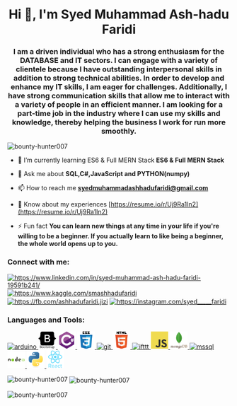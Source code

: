 <h1 align="center">Hi 👋, I'm Syed Muhammad Ash-hadu Faridi</h1>
<h3 align="center">I am a driven individual who has a strong enthusiasm for the DATABASE and IT sectors. I can engage with a variety of clientele because I have outstanding interpersonal skills in addition to strong technical abilities. In order to develop and enhance my IT skills, I am eager for challenges. Additionally, I have strong communication skills that allow me to interact with a variety of people in an efficient manner. I am looking for a part-time job in the industry where I can use my skills and knowledge, thereby helping the business I work for run more smoothly.</h3>

<p align="left"> <img src="https://komarev.com/ghpvc/?username=bounty-hunter007&label=Profile%20views&color=0e75b6&style=flat" alt="bounty-hunter007" /> </p>

- 🌱 I’m currently learning ES6 & Full MERN Stack **ES6 & Full MERN Stack**

- 💬 Ask me about **SQL,C#,JavaScript and PYTHON(numpy)**

- 📫 How to reach me **syedmuhammadashhadufaridi@gmail.com**

- 📄 Know about my experiences [https://resume.io/r/Uj9Ra1In2](https://resume.io/r/Uj9Ra1In2)

- ⚡ Fun fact **You can learn new things at any time in your life if you're willing to be a beginner. If you actually learn to like being a beginner, the whole world opens up to you.**

<h3 align="left">Connect with me:</h3>
<p align="left">
<a href="https://linkedin.com/in/https://www.linkedin.com/in/syed-muhammad-ash-hadu-faridi-19591b241/" target="blank"><img align="center" src="https://raw.githubusercontent.com/rahuldkjain/github-profile-readme-generator/master/src/images/icons/Social/linked-in-alt.svg" alt="https://www.linkedin.com/in/syed-muhammad-ash-hadu-faridi-19591b241/" height="30" width="40" /></a>
<a href="https://kaggle.com/https://www.kaggle.com/smashhadufaridi" target="blank"><img align="center" src="https://raw.githubusercontent.com/rahuldkjain/github-profile-readme-generator/master/src/images/icons/Social/kaggle.svg" alt="https://www.kaggle.com/smashhadufaridi" height="30" width="40" /></a>
<a href="https://fb.com/https://fb.com/ashhadufaridi.jizi" target="blank"><img align="center" src="https://raw.githubusercontent.com/rahuldkjain/github-profile-readme-generator/master/src/images/icons/Social/facebook.svg" alt="https://fb.com/ashhadufaridi.jizi" height="30" width="40" /></a>
<a href="https://instagram.com/https://instagram.com/syed_____faridi" target="blank"><img align="center" src="https://raw.githubusercontent.com/rahuldkjain/github-profile-readme-generator/master/src/images/icons/Social/instagram.svg" alt="https://instagram.com/syed_____faridi" height="30" width="40" /></a>
</p>

<h3 align="left">Languages and Tools:</h3>
<p align="left"> <a href="https://www.arduino.cc/" target="_blank" rel="noreferrer"> <img src="https://cdn.worldvectorlogo.com/logos/arduino-1.svg" alt="arduino" width="40" height="40"/> </a> <a href="https://getbootstrap.com" target="_blank" rel="noreferrer"> <img src="https://raw.githubusercontent.com/devicons/devicon/master/icons/bootstrap/bootstrap-plain-wordmark.svg" alt="bootstrap" width="40" height="40"/> </a> <a href="https://www.w3schools.com/cs/" target="_blank" rel="noreferrer"> <img src="https://raw.githubusercontent.com/devicons/devicon/master/icons/csharp/csharp-original.svg" alt="csharp" width="40" height="40"/> </a> <a href="https://www.w3schools.com/css/" target="_blank" rel="noreferrer"> <img src="https://raw.githubusercontent.com/devicons/devicon/master/icons/css3/css3-original-wordmark.svg" alt="css3" width="40" height="40"/> </a> <a href="https://git-scm.com/" target="_blank" rel="noreferrer"> <img src="https://www.vectorlogo.zone/logos/git-scm/git-scm-icon.svg" alt="git" width="40" height="40"/> </a> <a href="https://www.w3.org/html/" target="_blank" rel="noreferrer"> <img src="https://raw.githubusercontent.com/devicons/devicon/master/icons/html5/html5-original-wordmark.svg" alt="html5" width="40" height="40"/> </a> <a href="https://ifttt.com/" target="_blank" rel="noreferrer"> <img src="https://www.vectorlogo.zone/logos/ifttt/ifttt-ar21.svg" alt="ifttt" width="40" height="40"/> </a> <a href="https://developer.mozilla.org/en-US/docs/Web/JavaScript" target="_blank" rel="noreferrer"> <img src="https://raw.githubusercontent.com/devicons/devicon/master/icons/javascript/javascript-original.svg" alt="javascript" width="40" height="40"/> </a> <a href="https://www.mongodb.com/" target="_blank" rel="noreferrer"> <img src="https://raw.githubusercontent.com/devicons/devicon/master/icons/mongodb/mongodb-original-wordmark.svg" alt="mongodb" width="40" height="40"/> </a> <a href="https://www.microsoft.com/en-us/sql-server" target="_blank" rel="noreferrer"> <img src="https://www.svgrepo.com/show/303229/microsoft-sql-server-logo.svg" alt="mssql" width="40" height="40"/> </a> <a href="https://nodejs.org" target="_blank" rel="noreferrer"> <img src="https://raw.githubusercontent.com/devicons/devicon/master/icons/nodejs/nodejs-original-wordmark.svg" alt="nodejs" width="40" height="40"/> </a> <a href="https://www.python.org" target="_blank" rel="noreferrer"> <img src="https://raw.githubusercontent.com/devicons/devicon/master/icons/python/python-original.svg" alt="python" width="40" height="40"/> </a> <a href="https://reactjs.org/" target="_blank" rel="noreferrer"> <img src="https://raw.githubusercontent.com/devicons/devicon/master/icons/react/react-original-wordmark.svg" alt="react" width="40" height="40"/> </a> </p>

<p><img align="left" src="https://github-readme-stats.vercel.app/api/top-langs?username=bounty-hunter007&show_icons=true&locale=en&layout=compact" alt="bounty-hunter007" /></p>

<p>&nbsp;<img align="center" src="https://github-readme-stats.vercel.app/api?username=bounty-hunter007&show_icons=true&locale=en" alt="bounty-hunter007" /></p>

<p><img align="center" src="https://github-readme-streak-stats.herokuapp.com/?user=bounty-hunter007&" alt="bounty-hunter007" /></p>
